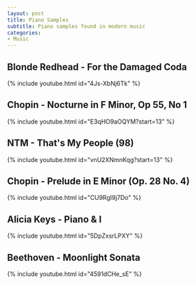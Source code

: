 ```yaml
---
layout: post
title: Piano Samples
subtitle: Piano samples found in modern music
categories:
- Music
---
```


## Blonde Redhead - For the Damaged Coda

{% include youtube.html id="4Js-XbNj6Tk" %}

## Chopin - Nocturne in F Minor, Op 55, No 1

{% include youtube.html id="E3qHO9aOQYM?start=13" %}

## NTM - That's My People (98)

{% include youtube.html id="vnU2XNmnKqg?start=13" %}

## Chopin - Prelude in E Minor (Op. 28 No. 4)

{% include youtube.html id="CU9RgI9j7Do" %}

## Alicia Keys - Piano & I

{% include youtube.html id="5DpZxsrLPXY" %}

## Beethoven - Moonlight Sonata

{% include youtube.html id="4591dCHe_sE" %}
